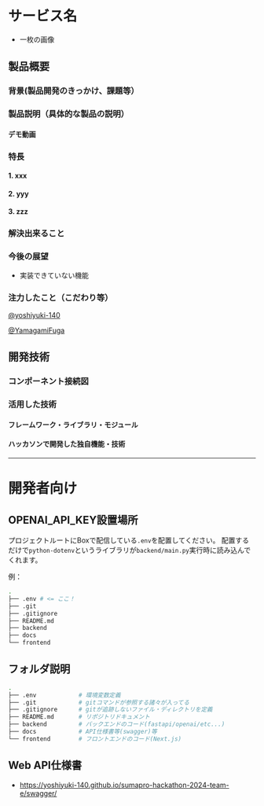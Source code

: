 # サービス名

- 一枚の画像
<!-- [![IMAGE ALT TEXT HERE](./app_image.png)](https://youtu.be/TZA6EsNIHM0) -->


## 製品概要

### 背景(製品開発のきっかけ、課題等）


### 製品説明（具体的な製品の説明）


#### デモ動画


### 特長
#### 1. xxx
#### 2. yyy
#### 3. zzz

### 解決出来ること


### 今後の展望

- 実装できていない機能
    

### 注力したこと（こだわり等）

[@yoshiyuki-140](https://github.com/yoshiyuki-140)

[@YamagamiFuga](https://github.com/YamagamiFuga)

## 開発技術

### コンポーネント接続図


### 活用した技術

#### フレームワーク・ライブラリ・モジュール

#### ハッカソンで開発した独自機能・技術


---

# 開発者向け

## OPENAI_API_KEY設置場所

プロジェクトルートにBoxで配信している`.env`を配置してください。
配置するだけで`python-dotenv`というライブラリが`backend/main.py`実行時に読み込んでくれます。

例：
```bash
.
├── .env # <= ここ！
├── .git
├── .gitignore
├── README.md
├── backend
├── docs
└── frontend
```

## フォルダ説明

```bash
.
├── .env            # 環境変数定義
├── .git            # gitコマンドが参照する諸々が入ってる
├── .gitignore      # gitが追跡しないファイル・ディレクトリを定義
├── README.md       # リポジトリドキュメント
├── backend         # バックエンドのコード(fastapi/openai/etc...)
├── docs            # API仕様書等(swagger)等
└── frontend        # フロントエンドのコード(Next.js)
```




## Web API仕様書

- https://yoshiyuki-140.github.io/sumapro-hackathon-2024-team-e/swagger/

